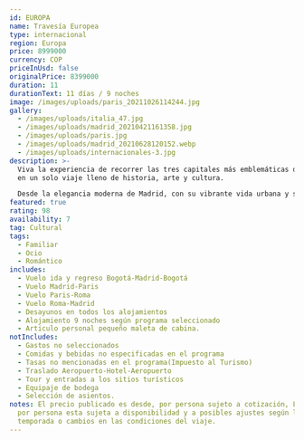 ```yaml
---
id: EUROPA
name: Travesía Europea
type: internacional
region: Europa
price: 8999000
currency: COP
priceInUsd: false
originalPrice: 8399000
duration: 11
durationText: 11 días / 9 noches
image: /images/uploads/paris_20211026114244.jpg
gallery:
  - /images/uploads/italia_47.jpg
  - /images/uploads/madrid_20210421161358.jpg
  - /images/uploads/paris.jpg
  - /images/uploads/madrid_20210628120152.webp
  - /images/uploads/internacionales-3.jpg
description: >-
  Viva la experiencia de recorrer las tres capitales más emblemáticas de Europa
  en un solo viaje lleno de historia, arte y cultura.

  Desde la elegancia moderna de Madrid, con su vibrante vida urbana y su pasión española; pasando por el romanticismo incomparable de París, la deslumbrante Ciudad de la Luz; hasta llegar a la majestuosidad de Roma, la Ciudad Eterna, donde el pasado y el presente conviven en perfecta armonía.
featured: true
rating: 98
availability: 7
tag: Cultural
tags:
  - Familiar
  - Ocio
  - Romántico
includes:
  - Vuelo ida y regreso Bogotá-Madrid-Bogotá
  - Vuelo Madrid-Paris
  - Vuelo Paris-Roma
  - Vuelo Roma-Madrid
  - Desayunos en todos los alojamientos
  - Alojamiento 9 noches según programa seleccionado
  - Articulo personal pequeño maleta de cabina.
notIncludes:
  - Gastos no seleccionados
  - Comidas y bebidas no especificadas en el programa
  - Tasas no mencionadas en el programa(Impuesto al Turismo)
  - Traslado Aeropuerto-Hotel-Aeropuerto
  - Tour y entradas a los sitios turísticos
  - Equipaje de bodega
  - Selección de asientos.
notes: El precio publicado es desde, por persona sujeto a cotización, La tarifa
  por persona esta sujeta a disponibilidad y a posibles ajustes según la
  temporada o cambios en las condiciones del viaje.
---
```

